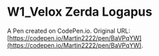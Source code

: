 # W1_Velox Zerda Logapus

A Pen created on CodePen.io. Original URL: [https://codepen.io/Martin2222/pen/BaVPqYW](https://codepen.io/Martin2222/pen/BaVPqYW).

